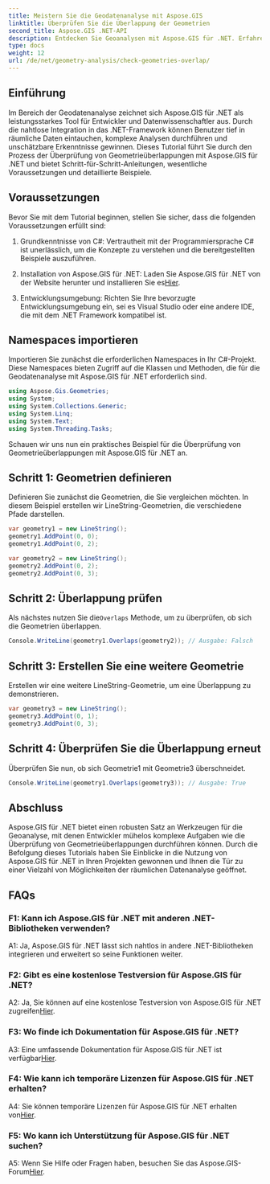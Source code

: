 ```yaml
---
title: Meistern Sie die Geodatenanalyse mit Aspose.GIS
linktitle: Überprüfen Sie die Überlappung der Geometrien
second_title: Aspose.GIS .NET-API
description: Entdecken Sie Geoanalysen mit Aspose.GIS für .NET. Erfahren Sie anhand einer Schritt-für-Schritt-Anleitung, wie Sie die Überlappung von Geometrien überprüfen.
type: docs
weight: 12
url: /de/net/geometry-analysis/check-geometries-overlap/
---
```

## Einführung

Im Bereich der Geodatenanalyse zeichnet sich Aspose.GIS für .NET als leistungsstarkes Tool für Entwickler und Datenwissenschaftler aus. Durch die nahtlose Integration in das .NET-Framework können Benutzer tief in räumliche Daten eintauchen, komplexe Analysen durchführen und unschätzbare Erkenntnisse gewinnen. Dieses Tutorial führt Sie durch den Prozess der Überprüfung von Geometrieüberlappungen mit Aspose.GIS für .NET und bietet Schritt-für-Schritt-Anleitungen, wesentliche Voraussetzungen und detaillierte Beispiele.

## Voraussetzungen

Bevor Sie mit dem Tutorial beginnen, stellen Sie sicher, dass die folgenden Voraussetzungen erfüllt sind:

1. Grundkenntnisse von C#: Vertrautheit mit der Programmiersprache C# ist unerlässlich, um die Konzepte zu verstehen und die bereitgestellten Beispiele auszuführen.

2.  Installation von Aspose.GIS für .NET: Laden Sie Aspose.GIS für .NET von der Website herunter und installieren Sie es[Hier](https://releases.aspose.com/gis/net/).

3. Entwicklungsumgebung: Richten Sie Ihre bevorzugte Entwicklungsumgebung ein, sei es Visual Studio oder eine andere IDE, die mit dem .NET Framework kompatibel ist.

## Namespaces importieren

Importieren Sie zunächst die erforderlichen Namespaces in Ihr C#-Projekt. Diese Namespaces bieten Zugriff auf die Klassen und Methoden, die für die Geodatenanalyse mit Aspose.GIS für .NET erforderlich sind.

```csharp
using Aspose.Gis.Geometries;
using System;
using System.Collections.Generic;
using System.Linq;
using System.Text;
using System.Threading.Tasks;
```

Schauen wir uns nun ein praktisches Beispiel für die Überprüfung von Geometrieüberlappungen mit Aspose.GIS für .NET an.

## Schritt 1: Geometrien definieren

Definieren Sie zunächst die Geometrien, die Sie vergleichen möchten. In diesem Beispiel erstellen wir LineString-Geometrien, die verschiedene Pfade darstellen.

```csharp
var geometry1 = new LineString();
geometry1.AddPoint(0, 0);
geometry1.AddPoint(0, 2);

var geometry2 = new LineString();
geometry2.AddPoint(0, 2);
geometry2.AddPoint(0, 3);
```

## Schritt 2: Überlappung prüfen

 Als nächstes nutzen Sie die`Overlaps` Methode, um zu überprüfen, ob sich die Geometrien überlappen.

```csharp
Console.WriteLine(geometry1.Overlaps(geometry2)); // Ausgabe: Falsch
```

## Schritt 3: Erstellen Sie eine weitere Geometrie

Erstellen wir eine weitere LineString-Geometrie, um eine Überlappung zu demonstrieren.

```csharp
var geometry3 = new LineString();
geometry3.AddPoint(0, 1);
geometry3.AddPoint(0, 3);
```

## Schritt 4: Überprüfen Sie die Überlappung erneut

Überprüfen Sie nun, ob sich Geometrie1 mit Geometrie3 überschneidet.

```csharp
Console.WriteLine(geometry1.Overlaps(geometry3)); // Ausgabe: True
```

## Abschluss

Aspose.GIS für .NET bietet einen robusten Satz an Werkzeugen für die Geoanalyse, mit denen Entwickler mühelos komplexe Aufgaben wie die Überprüfung von Geometrieüberlappungen durchführen können. Durch die Befolgung dieses Tutorials haben Sie Einblicke in die Nutzung von Aspose.GIS für .NET in Ihren Projekten gewonnen und Ihnen die Tür zu einer Vielzahl von Möglichkeiten der räumlichen Datenanalyse geöffnet.

## FAQs

### F1: Kann ich Aspose.GIS für .NET mit anderen .NET-Bibliotheken verwenden?

A1: Ja, Aspose.GIS für .NET lässt sich nahtlos in andere .NET-Bibliotheken integrieren und erweitert so seine Funktionen weiter.

### F2: Gibt es eine kostenlose Testversion für Aspose.GIS für .NET?

 A2: Ja, Sie können auf eine kostenlose Testversion von Aspose.GIS für .NET zugreifen[Hier](https://releases.aspose.com/).

### F3: Wo finde ich Dokumentation für Aspose.GIS für .NET?

 A3: Eine umfassende Dokumentation für Aspose.GIS für .NET ist verfügbar[Hier](https://reference.aspose.com/gis/net/).

### F4: Wie kann ich temporäre Lizenzen für Aspose.GIS für .NET erhalten?

 A4: Sie können temporäre Lizenzen für Aspose.GIS für .NET erhalten von[Hier](https://purchase.aspose.com/temporary-license/).

### F5: Wo kann ich Unterstützung für Aspose.GIS für .NET suchen?

A5: Wenn Sie Hilfe oder Fragen haben, besuchen Sie das Aspose.GIS-Forum[Hier](https://forum.aspose.com/c/gis/33).